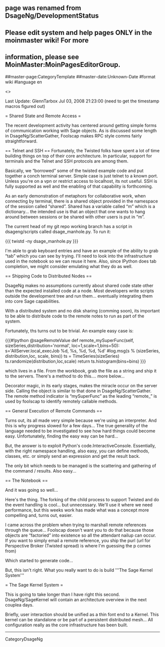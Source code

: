 ## page was renamed from DsageNg/DevelopmentStatus
## Please edit system and help pages ONLY in the moinmaster wiki! For more
## information, please see MoinMaster:MoinPagesEditorGroup.
##master-page:CategoryTemplate
##master-date:Unknown-Date
#format wiki
#language en

<<TableOfContents>>

Last Update: GlennTarbox Jul 03, 2008 21:23:00 (need to get the timestamp macros figured out)

= Shared State and Remote Access =

The recent development activity has centered around getting simple forms of communication working with Sage objects.  As is discussed some length in DsageNg/ScatterGather, Foolscap makes RPC style comms fairly straightforward.

== Telnet and SSH ==
Fortunately, the Twisted folks have spent a lot of time building things on top of their core architecture.  In particular, support for terminals and the Telnet and SSH protocols are among them.

Basically, we &ldquo;borrowed&rdquo; some of the twisted example code and put together a conch terminal server. Simple case is just telnet to a known port.  Unless you're on a vpn or restrict access to localhost, its not useful.  SSH is fully supported as well and the enabling of that capability is forthcoming.

As an early demonstration of metaphors for collaborative work, when connecting by terminal, there is a shared object provided in the namespace of the session called &ldquo;shared&rdquo;.  Shared has a variable called &ldquo;m&rdquo; which is a dictionary... the intended use is that an object that one wants to hang around between sessions or be shared with other users is put in &ldquo;m&rdquo;.

The current head of my git repo working branch has a script in dsageng/scripts called dsage_manhole.py.  To run it:

{{{
twistd -ny dsage_manhole.py
}}}

I'm able to grab keyboard entries and have an example of the ability to grab &ldquo;tab&rdquo; which you can see by trying.  I'll need to look into the infrastructure used in the notebook so we can reuse it here.  Also, since IPython does tab completion, we might consider emulating what they do as well.

== Shipping Code to Distributed Nodes ==

DsageNg makes no assumptions currently about shared code state other than the expected installed code at a node.  Most developers write scripts outside the development tree and run them... eventually integrating them into core Sage capabilities.

With a distributed system and no disk sharing (comming soon), its important to be able to distribute code to the remote notes to run as part of the system.

Fortunately, ths turns out to be trivial.  An example easy case is:

{{{#!python
@sageRemoteValue
def remote_mySuperFunc(self, sizeSeries,distribution='normal',
                   loc=1,scale=1,bins=50):
    s='AllServer.local_execJob %d, %s, %d, %d, %d'
    #log.msg(s % (sizeSeries, distribution,loc, scale, bins))
    ts = TimeSeries(sizeSeries)
    ts.randomize(distribution,loc,scale)
    return ts.histogram(bins=bins)
}}}

which lives in a file.  From the workbook, grab the file as a string and ship it to the servers.  There's a method to do this.... more below...

Decorator magic, in its early stages, makes the miracle occur on the server side.  Calling the object is similar to that done in DsageNg/ScatterGather.  The remote method indicator is &ldquo;mySuperFunc&rdquo; as the leading &ldquo;remote_&rdquo; is used by foolscap to identify remotely callable methods.

== General Execution of Remote Commands ==

Turns out, its all made very simple because we're using an interpreter.  And this is why progress slowed for a few days... The true generality of the language needed to be investigated to see how hard things could become easy.  Unfortunately, finding the easy way can be hard...

But, the answer is to exploit Python's code.InteractiveConsole.  Essentially, with the right namespace handling, also easy, you can define methods, classes, etc. or simply send an expression and get the result back.

The only bit which needs to be managed is the scattering and gathering of the command / results.  Also easy...

== The Notebook ==

And it was going so well...

Here's the thing.  The forking of the child process to support Twisted and do the event handling is cool... but unnecessary.  We'll use it where we need performance, but this weeks work has made what was a concept more compelling and, turns out, easier.

I came across the problem when trying to marshall remote references through the queue...  Foolscap doesn't want you to do that because those objects are &ldquo;factoried&rdquo; into existence so all the attendant nailup can occur.  If you want to simply email a remote reference, you ship the purl (url for Perspective Broker (Twisted spread) is where I'm guessing the p comes from)

Which started to generate code...

But, this isn't right.  What you really want to do is build '''The Sage Kernel System'''

= The Sage Kernel System =

This is going to take longer than I have right this second.  DsageNg/SageKernel will contain an architecture overview in the next couplea days.

Briefly, user interaction should be unified as a thin font end to a Kernel.  This kernel can be standalone or be part of a persistent distributed mesh...  All configuration really as the core infrastructure has been built.


----
CategoryDsageNg
